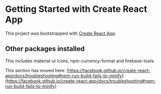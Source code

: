 # Getting Started with Create React App

This project was bootstrapped with [Create React App](https://github.com/facebook/create-react-app).

## Other packages installed

This includes material-ui icons, npm-currency-format and firebase-tools.

This section has moved here: [https://facebook.github.io/create-react-app/docs/troubleshooting#npm-run-build-fails-to-minify](https://facebook.github.io/create-react-app/docs/troubleshooting#npm-run-build-fails-to-minify)

